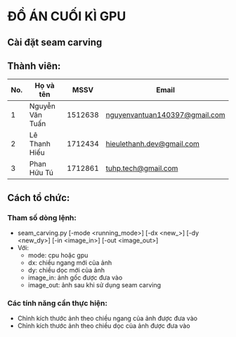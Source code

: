 # ĐỒ ÁN CUỐI KÌ GPU

## Cài đặt seam carving

## Thành viên:
| No.  | Họ và tên | MSSV | Email |
| ------------- | ------------- | ------------- | ------------- |
| 1  | Nguyễn Văn Tuấn | 1512638 | nguyenvantuan140397@gmail.com|
| 2  | Lê Thanh Hiếu | 1712434 | hieulethanh.dev@gmail.com| 
| 3  | Phan Hữu Tú  | 1712861| tuhp.tech@gmail.com |


## Cách tổ chức:
### Tham số dòng lệnh:
- seam_carving.py [-mode <running_mode>] [-dx <new_>] [-dy <new_dy>] [-in <image_in>] [-out <image_out>]
- Với:
  + mode: cpu hoặc gpu
  + dx: chiều ngang mới của ảnh
  + dy: chiều dọc mới của ảnh
  + image_in: ảnh gốc được đưa vào
  + image_out: ảnh sau khi sử dụng seam carving

### Các tính năng cần thực hiện:

- Chỉnh kích thước ảnh theo chiều ngang của ảnh được đưa vào
- Chỉnh kích thước ảnh theo chiều dọc của ảnh được đưa vào
